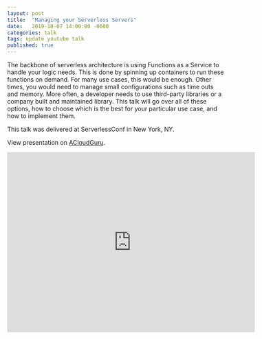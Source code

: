 ```yaml
---
layout: post
title:  "Managing your Serverless Servers"
date:   2019-10-07 14:00:00 -0600
categories: talk
tags: update youtube talk
published: true
---
```

The backbone of serverless architecture is using Functions as a Service to handle your logic needs. This is done by spinning up containers to run these functions on demand. For many use cases, this would be enough. Other times, you would need to manage small configurations such as time outs and memory. More often, a developer needs to use third-party libraries or a company built and maintained library. This talk will go over all of these options, how to choose which is the best for your particular use case, and how to implement them.

This talk was delivered at ServerlessConf in New York, NY. 

View presentation on [ACloudGuru](https://acloud.guru/series/serverlessconf-nyc-2019/view/managing-your-serverless-servers).

<iframe src="https://slides.com/amycodes/managing-serverless-servers/embed" width="576" height="420" title="ServerlessConf: Managing your Serverless Servers" scrolling="no" frameborder="0" webkitallowfullscreen mozallowfullscreen allowfullscreen></iframe>